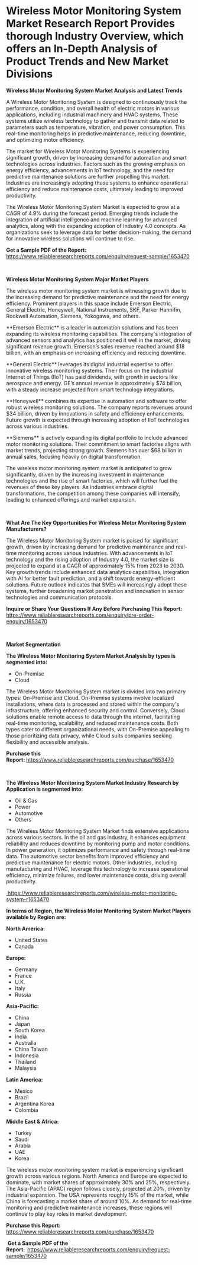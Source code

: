 <p><h1>Wireless Motor Monitoring System Market Research Report Provides thorough Industry Overview, which offers an In-Depth Analysis of Product Trends and New Market Divisions</h1></p><p><strong>Wireless Motor Monitoring System Market Analysis and Latest Trends</strong></p>
<p><p>A Wireless Motor Monitoring System is designed to continuously track the performance, condition, and overall health of electric motors in various applications, including industrial machinery and HVAC systems. These systems utilize wireless technology to gather and transmit data related to parameters such as temperature, vibration, and power consumption. This real-time monitoring helps in predictive maintenance, reducing downtime, and optimizing motor efficiency.</p><p>The market for Wireless Motor Monitoring Systems is experiencing significant growth, driven by increasing demand for automation and smart technologies across industries. Factors such as the growing emphasis on energy efficiency, advancements in IoT technology, and the need for predictive maintenance solutions are further propelling this market. Industries are increasingly adopting these systems to enhance operational efficiency and reduce maintenance costs, ultimately leading to improved productivity.</p><p>The Wireless Motor Monitoring System Market is expected to grow at a CAGR of 4.9% during the forecast period. Emerging trends include the integration of artificial intelligence and machine learning for advanced analytics, along with the expanding adoption of Industry 4.0 concepts. As organizations seek to leverage data for better decision-making, the demand for innovative wireless solutions will continue to rise.</p></p>
<p><strong>Get a Sample PDF of the Report:&nbsp;</strong> <a href="https://www.reliableresearchreports.com/enquiry/request-sample/1653470?utm_campaign=83&utm_medium=2&utm_source=Github&utm_content=ia&utm_term=16042025&utm_id=wireless-motor-monitoring-system">https://www.reliableresearchreports.com/enquiry/request-sample/1653470</a></p>
<p>&nbsp;</p>
<p><strong>Wireless Motor Monitoring System Major Market Players</strong></p>
<p><p>The wireless motor monitoring system market is witnessing growth due to the increasing demand for predictive maintenance and the need for energy efficiency. Prominent players in this space include Emerson Electric, General Electric, Honeywell, National Instruments, SKF, Parker Hannifin, Rockwell Automation, Siemens, Yokogawa, and others.</p><p>**Emerson Electric** is a leader in automation solutions and has been expanding its wireless monitoring capabilities. The company's integration of advanced sensors and analytics has positioned it well in the market, driving significant revenue growth. Emerson’s sales revenue reached around $18 billion, with an emphasis on increasing efficiency and reducing downtime.</p><p>**General Electric** leverages its digital industrial expertise to offer innovative wireless monitoring systems. Their focus on the industrial Internet of Things (IIoT) has paid dividends, with growth in sectors like aerospace and energy. GE’s annual revenue is approximately $74 billion, with a steady increase projected from smart technology integrations.</p><p>**Honeywell** combines its expertise in automation and software to offer robust wireless monitoring solutions. The company reports revenues around $34 billion, driven by innovations in safety and efficiency enhancements. Future growth is expected through increasing adoption of IIoT technologies across various industries.</p><p>**Siemens** is actively expanding its digital portfolio to include advanced motor monitoring solutions. Their commitment to smart factories aligns with market trends, projecting strong growth. Siemens has over $68 billion in annual sales, focusing heavily on digital transformation.</p><p>The wireless motor monitoring system market is anticipated to grow significantly, driven by the increasing investment in maintenance technologies and the rise of smart factories, which will further fuel the revenues of these key players. As industries embrace digital transformations, the competition among these companies will intensify, leading to enhanced offerings and market expansion.</p></p>
<p>&nbsp;</p>
<p><strong>What Are The Key Opportunities For Wireless Motor Monitoring System Manufacturers?</strong></p>
<p><p>The Wireless Motor Monitoring System market is poised for significant growth, driven by increasing demand for predictive maintenance and real-time monitoring across various industries. With advancements in IoT technology and the rising adoption of Industry 4.0, the market size is projected to expand at a CAGR of approximately 15% from 2023 to 2030. Key growth trends include enhanced data analytics capabilities, integration with AI for better fault prediction, and a shift towards energy-efficient solutions. Future outlook indicates that SMEs will increasingly adopt these systems, further broadening market penetration and innovation in sensor technologies and communication protocols.</p></p>
<p><strong>Inquire or Share Your Questions If Any Before Purchasing This Report:</strong> <a href="https://www.reliableresearchreports.com/enquiry/pre-order-enquiry/1653470?utm_campaign=83&utm_medium=2&utm_source=Github&utm_content=ia&utm_term=16042025&utm_id=wireless-motor-monitoring-system">https://www.reliableresearchreports.com/enquiry/pre-order-enquiry/1653470</a></p>
<p>&nbsp;</p>
<p><strong>Market Segmentation</strong></p>
<p><strong>The Wireless Motor Monitoring System Market Analysis by types is segmented into:</strong></p>
<p><ul><li>On-Premise</li><li>Cloud</li></ul></p>
<p><p>The Wireless Motor Monitoring System market is divided into two primary types: On-Premise and Cloud. On-Premise systems involve localized installations, where data is processed and stored within the company's infrastructure, offering enhanced security and control. Conversely, Cloud solutions enable remote access to data through the internet, facilitating real-time monitoring, scalability, and reduced maintenance costs. Both types cater to different organizational needs, with On-Premise appealing to those prioritizing data privacy, while Cloud suits companies seeking flexibility and accessible analysis.</p></p>
<p><strong>Purchase this Report:&nbsp;</strong><a href="https://www.reliableresearchreports.com/purchase/1653470?utm_campaign=83&utm_medium=2&utm_source=Github&utm_content=ia&utm_term=16042025&utm_id=wireless-motor-monitoring-system">https://www.reliableresearchreports.com/purchase/1653470</a></p>
<p>&nbsp;</p>
<p><strong>The Wireless Motor Monitoring System Market Industry Research by Application is segmented into:</strong></p>
<p><ul><li>Oil & Gas</li><li>Power</li><li>Automotive</li><li>Others</li></ul></p>
<p><p>The Wireless Motor Monitoring System Market finds extensive applications across various sectors. In the oil and gas industry, it enhances equipment reliability and reduces downtime by monitoring pump and motor conditions. In power generation, it optimizes performance and safety through real-time data. The automotive sector benefits from improved efficiency and predictive maintenance for electric motors. Other industries, including manufacturing and HVAC, leverage this technology to increase operational efficiency, minimize failures, and lower maintenance costs, driving overall productivity.</p></p>
<p><a href="https://www.reliableresearchreports.com/wireless-motor-monitoring-system-r1653470?utm_campaign=83&utm_medium=2&utm_source=Github&utm_content=ia&utm_term=16042025&utm_id=wireless-motor-monitoring-system">&nbsp;https://www.reliableresearchreports.com/wireless-motor-monitoring-system-r1653470</a></p>
<p><strong>In terms of Region, the Wireless Motor Monitoring System Market Players available by Region are:</strong></p>
<p>
    <p> <strong> North America: </strong>
        <ul>
            <li>United States</li>
            <li>Canada</li>
        </ul>
        </p> 
    <p> <strong> Europe: </strong>
        <ul>
            <li>Germany</li>
            <li>France</li>
            <li>U.K.</li>
            <li>Italy</li>
            <li>Russia</li>
        </ul>
        </p> 
    <p> <strong> Asia-Pacific: </strong>
        <ul>
            <li>China</li>
            <li>Japan</li>
            <li>South Korea</li>
            <li>India</li>
            <li>Australia</li>
            <li>China Taiwan</li>
            <li>Indonesia</li>
            <li>Thailand</li>
            <li>Malaysia</li>
        </ul>
        </p> 
    <p> <strong> Latin America: </strong>
        <ul>
            <li>Mexico</li>
            <li>Brazil</li>
            <li>Argentina Korea</li>
            <li>Colombia</li>
        </ul>
        </p> 
    <p> <strong> Middle East & Africa: </strong>
        <ul>
            <li>Turkey</li>
            <li>Saudi</li>
            <li>Arabia</li>
            <li>UAE</li>
            <li>Korea</li>
        </ul>
    </p>
    </p>
<p><p>The wireless motor monitoring system market is experiencing significant growth across various regions. North America and Europe are expected to dominate, with market shares of approximately 30% and 25%, respectively. The Asia-Pacific (APAC) region follows closely, projected at 20%, driven by industrial expansion. The USA represents roughly 15% of the market, while China is forecasting a market share of around 10%. As demand for real-time monitoring and predictive maintenance increases, these regions will continue to play key roles in market development.</p></p>
<p><strong>Purchase this Report: </strong><a href="https://www.reliableresearchreports.com/purchase/1653470?utm_campaign=83&utm_medium=2&utm_source=Github&utm_content=ia&utm_term=16042025&utm_id=wireless-motor-monitoring-system">https://www.reliableresearchreports.com/purchase/1653470</a></p>
<p>&nbsp;<strong>Get a Sample PDF of the Report:&nbsp;&nbsp;</strong><a href="https://www.reliableresearchreports.com/enquiry/request-sample/1653470?utm_campaign=83&utm_medium=2&utm_source=Github&utm_content=ia&utm_term=16042025&utm_id=wireless-motor-monitoring-system">https://www.reliableresearchreports.com/enquiry/request-sample/1653470</a></p>
<p><strong></strong></p>
<p><p></p><p></p><p></p></p>